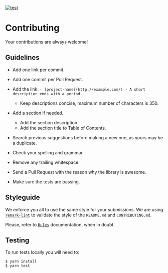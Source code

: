 <!--lint disable alphabetize-lists-->

[![test](https://github.com/sobolevn/awesome-cryptography/actions/workflows/test.yml/badge.svg?event=push)](https://github.com/sobolevn/awesome-cryptography/actions/workflows/test.yml)

# Contributing

Your contributions are always welcome!

## Guidelines

- Add one link per commit.

- Add one commit per Pull Request.

- Add the link: `- [project-name](http://example.com/) - A short description ends with a period.`

  - Keep descriptions concise, maximum number of characters is 350.

- Add a section if needed.

  - Add the section description.
  - Add the section title to Table of Contents.

- Search previous suggestions before making a new one, as yours may be a duplicate.

- Check your spelling and grammar.

- Remove any trailing whitespace.

- Send a Pull Request with the reason why the library is awesome.

- Make sure the tests are passing.

## Styleguide

We enforce you all to use the same style for your submissions.
We are using [`remark-lint`](https://github.com/wooorm/remark-lint) to validate the style of the `README.md` and `CONTRIBUTING.md`.

Please, refer to [`Rules`](https://github.com/wooorm/remark-lint/blob/master/doc/rules.md) documentation, when in doubt.

## Testing

To run tests locally you will need to:

```shell
$ yarn install
$ yarn test
```
